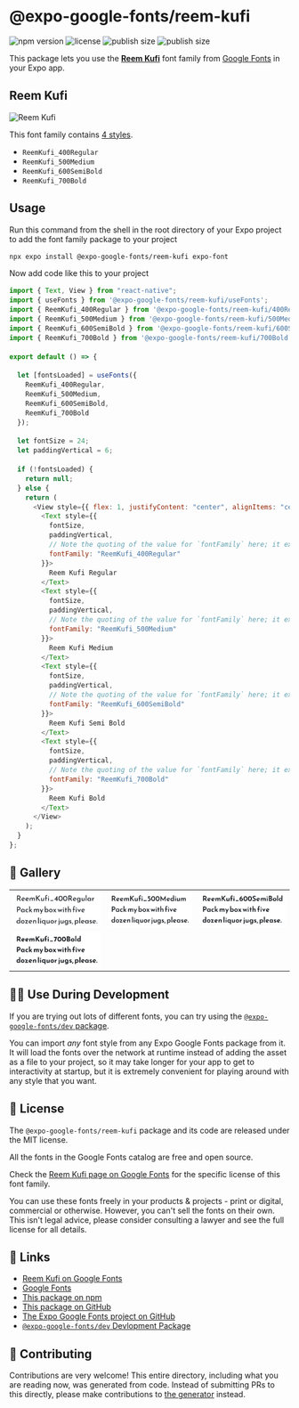 # @expo-google-fonts/reem-kufi

![npm version](https://flat.badgen.net/npm/v/@expo-google-fonts/reem-kufi)
![license](https://flat.badgen.net/github/license/expo/google-fonts)
![publish size](https://flat.badgen.net/packagephobia/install/@expo-google-fonts/reem-kufi)
![publish size](https://flat.badgen.net/packagephobia/publish/@expo-google-fonts/reem-kufi)

This package lets you use the [**Reem Kufi**](https://fonts.google.com/specimen/Reem+Kufi) font family from [Google Fonts](https://fonts.google.com/) in your Expo app.

## Reem Kufi

![Reem Kufi](./font-family.png)

This font family contains [4 styles](#-gallery).

- `ReemKufi_400Regular`
- `ReemKufi_500Medium`
- `ReemKufi_600SemiBold`
- `ReemKufi_700Bold`

## Usage

Run this command from the shell in the root directory of your Expo project to add the font family package to your project

```sh
npx expo install @expo-google-fonts/reem-kufi expo-font
```

Now add code like this to your project

```js
import { Text, View } from "react-native";
import { useFonts } from '@expo-google-fonts/reem-kufi/useFonts';
import { ReemKufi_400Regular } from '@expo-google-fonts/reem-kufi/400Regular';
import { ReemKufi_500Medium } from '@expo-google-fonts/reem-kufi/500Medium';
import { ReemKufi_600SemiBold } from '@expo-google-fonts/reem-kufi/600SemiBold';
import { ReemKufi_700Bold } from '@expo-google-fonts/reem-kufi/700Bold';

export default () => {

  let [fontsLoaded] = useFonts({
    ReemKufi_400Regular, 
    ReemKufi_500Medium, 
    ReemKufi_600SemiBold, 
    ReemKufi_700Bold
  });

  let fontSize = 24;
  let paddingVertical = 6;

  if (!fontsLoaded) {
    return null;
  } else {
    return (
      <View style={{ flex: 1, justifyContent: "center", alignItems: "center" }}>
        <Text style={{
          fontSize,
          paddingVertical,
          // Note the quoting of the value for `fontFamily` here; it expects a string!
          fontFamily: "ReemKufi_400Regular"
        }}>
          Reem Kufi Regular
        </Text>
        <Text style={{
          fontSize,
          paddingVertical,
          // Note the quoting of the value for `fontFamily` here; it expects a string!
          fontFamily: "ReemKufi_500Medium"
        }}>
          Reem Kufi Medium
        </Text>
        <Text style={{
          fontSize,
          paddingVertical,
          // Note the quoting of the value for `fontFamily` here; it expects a string!
          fontFamily: "ReemKufi_600SemiBold"
        }}>
          Reem Kufi Semi Bold
        </Text>
        <Text style={{
          fontSize,
          paddingVertical,
          // Note the quoting of the value for `fontFamily` here; it expects a string!
          fontFamily: "ReemKufi_700Bold"
        }}>
          Reem Kufi Bold
        </Text>
      </View>
    );
  }
};
```

## 🔡 Gallery


||||
|-|-|-|
|![ReemKufi_400Regular](./400Regular/ReemKufi_400Regular.ttf.png)|![ReemKufi_500Medium](./500Medium/ReemKufi_500Medium.ttf.png)|![ReemKufi_600SemiBold](./600SemiBold/ReemKufi_600SemiBold.ttf.png)||
|![ReemKufi_700Bold](./700Bold/ReemKufi_700Bold.ttf.png)||||


## 👩‍💻 Use During Development

If you are trying out lots of different fonts, you can try using the [`@expo-google-fonts/dev` package](https://github.com/expo/google-fonts/tree/master/font-packages/dev#readme).

You can import _any_ font style from any Expo Google Fonts package from it. It will load the fonts over the network at runtime instead of adding the asset as a file to your project, so it may take longer for your app to get to interactivity at startup, but it is extremely convenient for playing around with any style that you want.


## 📖 License

The `@expo-google-fonts/reem-kufi` package and its code are released under the MIT license.

All the fonts in the Google Fonts catalog are free and open source.

Check the [Reem Kufi page on Google Fonts](https://fonts.google.com/specimen/Reem+Kufi) for the specific license of this font family.

You can use these fonts freely in your products & projects - print or digital, commercial or otherwise. However, you can't sell the fonts on their own. This isn't legal advice, please consider consulting a lawyer and see the full license for all details.

## 🔗 Links

- [Reem Kufi on Google Fonts](https://fonts.google.com/specimen/Reem+Kufi)
- [Google Fonts](https://fonts.google.com/)
- [This package on npm](https://www.npmjs.com/package/@expo-google-fonts/reem-kufi)
- [This package on GitHub](https://github.com/expo/google-fonts/tree/master/font-packages/reem-kufi)
- [The Expo Google Fonts project on GitHub](https://github.com/expo/google-fonts)
- [`@expo-google-fonts/dev` Devlopment Package](https://github.com/expo/google-fonts/tree/master/font-packages/dev)

## 🤝 Contributing

Contributions are very welcome! This entire directory, including what you are reading now, was generated from code. Instead of submitting PRs to this directly, please make contributions to [the generator](https://github.com/expo/google-fonts/tree/master/packages/generator) instead.
